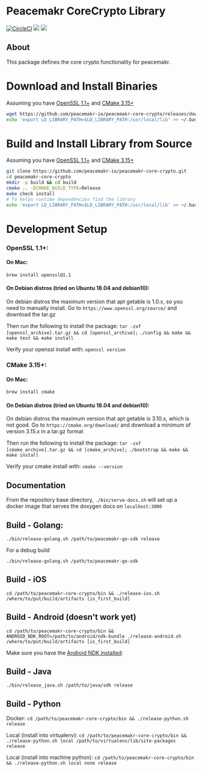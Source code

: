 # Peacemakr CoreCrypto Library
[![CircleCI](https://circleci.com/gh/notasecret/peacemakr-core-crypto/tree/master.svg?style=svg&circle-token=a5e0dd516384638b6e97cd79c7963d8081873df2)](https://circleci.com/gh/notasecret/peacemakr-core-crypto/tree/master) ![](https://github.com/peacemakr-io/peacemakr-core-crypto/workflows/Build%20and%20Test/badge.svg) ![](https://github.com/peacemakr-io/peacemakr-core-crypto/workflows/Upload%20Release%20Asset/badge.svg)

## About
This package defines the core crypto functionality for peacemakr.

# Download and Install Binaries
Assuming you have [OpenSSL 1.1+](#openssl-11) and [CMake 3.15+](#cmake-315) 
```bash
wget https://github.com/peacemakr-io/peacemakr-core-crypto/releases/download/v0.1.0/libpeacemakr-core-crypto-<os>-<arch>.tar.gz -O /usr/local
echo 'export LD_LIBRARY_PATH=$LD_LIBRARY_PATH:/usr/local/lib' >> ~/.bashrc
```

# Build and Install Library from Source
Assuming you have [OpenSSL 1.1+](#openssl-11) and [CMake 3.15+](#cmake-315) 
```bash
git clone https://github.com/peacemakr-io/peacemakr-core-crypto.git
cd peacemakr-core-crypto
mkdir -p build && cd build
cmake .. -DCMAKE_BUILD_TYPE=Release
make check install
# To helps runtime dependencies find the library
echo 'export LD_LIBRARY_PATH=$LD_LIBRARY_PATH:/usr/local/lib' >> ~/.bashrc
```

# Development Setup
### OpenSSL 1.1+:
#### On Mac:
`brew install openssl@1.1`

#### On Debian distros (tried on Ubuntu 18.04 and debian10):
On debian distros the maximum version that apt getable is 1.0.x, so you need to manually install. 
Go to `https://www.openssl.org/source/` and download the tar.gz

Then run the following to install the package:
`tar -zxf [openssl_archive].tar.gz && cd [openssl_archive];`
`./config && make && make test && make install`

Verify your openssl install with:
`openssl version`

### CMake 3.15+:
#### On Mac:
`brew install cmake`

#### On Debian distros (tried on Ubuntu 18.04 and debian10):
On debian distros the maximum version that apt getable is 3.10.x, which is not good. 
Go to `https://cmake.org/download/` and download a minimum of version 3.15.x in a tar.gz format

Then run the following to install the package:
`tar -zxf [cmake_archive].tar.gz && cd [cmake_archive];`
`./bootstrap && make && make install`

Verify your cmake install with:
`cmake --version`

## Documentation
From the repository base directory,
`./bin/serve-docs.sh` will set up a docker image that serves the doxygen docs on `localhost:3000`

## Build - Golang:
`./bin/release-golang.sh /path/to/peacemakr-go-sdk release`

For a debug build

`./bin/release-golang.sh /path/to/peacemakr-go-sdk`

## Build - iOS
`cd /path/to/peacemakr-core-crypto/bin && ./release-ios.sh /where/to/put/build/artifacts [is_first_build]`


## Build - Android (doesn't work yet)
`cd /path/to/peacemakr-core-crypto/bin && ANDROID_NDK_ROOT=/path/to/android/ndk-bundle ./release-android.sh /where/to/put/build/artifacts [is_first_build]`

Make sure you have the [Android NDK installed](https://developer.android.com/ndk/guides): 

## Build - Java
`./bin/release_java.sh /path/to/java/sdk release`

## Build - Python
Docker:
`cd /path/to/peacemakr-core-crypto/bin && ./release-python.sh release`

Local (install into virtualenv):
`cd /path/to/peacemakr-core-crypto/bin && ./release-python.sh local /path/to/virtualenv/lib/site-packages release`

Local (install into machine python):
`cd /path/to/peacemakr-core-crypto/bin && ./release-python.sh local none release`
